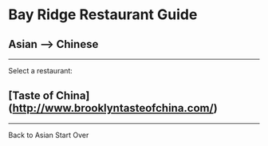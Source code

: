 # Bay Ridge Restaurant Guide
## Asian --> Chinese
---
Select a restaurant:
## [Taste of China] (http://www.brooklyntasteofchina.com/)
---
Back to Asian
Start Over